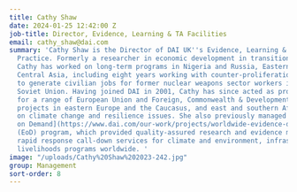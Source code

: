 ```yaml
---
title: Cathy Shaw
date: 2024-01-25 12:42:00 Z
job-title: Director, Evidence, Learning & TA Facilities
email: cathy_shaw@dai.com
summary: 'Cathy Shaw is the Director of DAI UK''s Evidence, Learning & TA Facilities
  Practice. Formerly a researcher in economic development in transition countries,
  Cathy has worked on long-term programs in Nigeria and Russia, Eastern Europe, and
  Central Asia, including eight years working with counter-proliferation initiatives
  to generate civilian jobs for former nuclear weapons sector workers in the former
  Soviet Union. Having joined DAI in 2001, Cathy has since acted as project director
  for a range of European Union and Foreign, Commonwealth & Development Office (FCDO)-funded
  projects in eastern Europe and the Caucasus, and east and southern Africa, focusing
  on climate change and resilience issues. She also previously managed the [Evidence
  on Demand](https://www.dai.com/our-work/projects/worldwide-evidence-demand-core-services)
  (EoD) program, which provided quality-assured research and evidence materials and
  rapid response call-down services for climate and environment, infrastructure, and
  livelihoods programs worldwide. '
image: "/uploads/Cathy%20Shaw%202023-242.jpg"
group: Management
sort-order: 8
---
```


